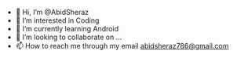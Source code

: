 - 👋 Hi, I’m @AbidSheraz
- 👀 I’m interested in Coding
- 🌱 I’m currently learning Android 
- 💞️ I’m looking to collaborate on ...
- 📫 How to reach me through my email abidsheraz786@gmail.com

<!---
AbidSheraz/AbidSheraz is a ✨ special ✨ repository because its `README.md` (this file) appears on your GitHub profile.
You can click the Preview link to take a look at your changes.
--->
